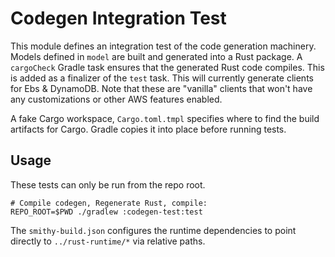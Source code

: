 # Codegen Integration Test
This module defines an integration test of the code generation machinery. Models defined in `model` are built and generated into a Rust package. A `cargoCheck` Gradle task ensures that the generated Rust code compiles. This is added as a finalizer of the `test` task. This will currently generate clients for Ebs & DynamoDB. Note that these are "vanilla" clients that won't have any customizations or other AWS features enabled.

A fake Cargo workspace, `Cargo.toml.tmpl` specifies where to find the build artifacts for Cargo. Gradle copies it into place before running tests.

## Usage
These tests can only be run from the repo root.
```
# Compile codegen, Regenerate Rust, compile:
REPO_ROOT=$PWD ./gradlew :codegen-test:test
```

The `smithy-build.json` configures the runtime dependencies to point directly to `../rust-runtime/*` via relative paths.
